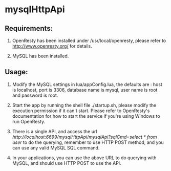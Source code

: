 # mysqlHttpApi

## Requirements:

1. OpenResty has been installed under /usr/local/openresty, please refer to http://www.openresty.org/ for details.

2. MySQL has been installed.


## Usage:

1. Modify the MySQL settings in lua/appConfig.lua, the defaults are : host is localhost, port is 3306, database name is mysql, user name is root and password is root.

2. Start the app by running the shell file ./startup.sh, please modify the execution permission if it can't start. Please refer to OpenResty's documentation for how to start the service if you're using Windows to run OpenResty.

3. There is a single API, and access the url *http://localhost:6699/mysqlHttpApi/mysqlApi?sqlCmd=select * from user* to do the querying, remember to use HTTP POST method, and you can use any valid MySQL SQL command.

4. In your applications, you can use the above URL to do querying with MySQL, and should use HTTP POST to use the API.



